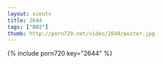 ```yaml
--- 
layout: sieutv
title: 2644
tags: ["002"]
thumb: http://porn720.net/video/2644/poster.jpg
---
```

{% include porn720 key="2644" %} 
